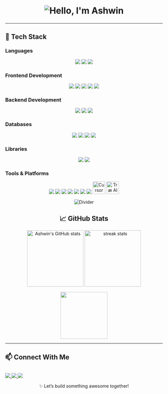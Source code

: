 <!-- 🎯 Animated Web Developer Banner -->
<p align="center">
<!--   <img src="https://i.imgur.com/1ZvVkDc.gif" alt="Web Developer Banner" width="100%" /> -->
</p>

<h1 align="center">
<img src="[https://readme-typing-svg.herokuapp.com?font=Fira+Code&weight=600&size=30&duration=1&pause=10000000&color=00FFFF&center=true&vCenter=true&width=500&height=60&lines=Hello%2C+I'm+Ashwin](https://readme-typing-svg.herokuapp.com/?font=Fira+Code&weight=600&size=30&duration=1&pause=10000000&color=00FFFF&center=true&vCenter=true&width=500&height=60&lines=Hello%2C+I%27m+Ashwin)" alt="Hello, I'm Ashwin" />
</h1>

<h3 align="center">
<!--   <img src="[https://readme-typing-svg.herokuapp.com?font=Fira+Code&weight=500&size=24&duration=2500&pause=500&color=A5B4FC&center=true&vCenter=true&width=500&height=40&lines=Full+Stack+Developer;MERN+Stack+Enthusiast;Data+Science+Explorer;Problem+Solver;Continuous+Learner](https://readme-typing-svg.herokuapp.com/?font=Fira+Code&weight=500&size=24&duration=2500&pause=500&color=A5B4FC&center=true&vCenter=true&width=500&height=40&lines=Full+Stack+Developer;MERN+Stack+Enthusiast;Data+Science+Explorer;Problem+Solver;Continuous+Learner)" alt="MERN Stack Developer" /> -->
</h3>

---

## 🚀 **Tech Stack**

### **Languages**

<p align="center">
<img src="https://img.shields.io/badge/Python-3776AB?style=for-the-badge&logo=python&logoColor=white" />
<img src="https://img.shields.io/badge/C-00599C?style=for-the-badge&logo=c&logoColor=white" />
<img src="https://img.shields.io/badge/JavaScript-F7DF1E?style=for-the-badge&logo=javascript&logoColor=black" />
</p>

### **Frontend Development**

<p align="center">
<img src="https://img.shields.io/badge/HTML5-E34F26?style=for-the-badge&logo=html5&logoColor=white" />
<img src="https://img.shields.io/badge/CSS3-1572B6?style=for-the-badge&logo=css3&logoColor=white" />
<img src="https://img.shields.io/badge/React-20232A?style=for-the-badge&logo=react&logoColor=61DAFB" />
<img src="https://img.shields.io/badge/Bootstrap-563D7C?style=for-the-badge&logo=bootstrap&logoColor=white" />
<img src="https://img.shields.io/badge/Tailwind_CSS-38B2AC?style=for-the-badge&logo=tailwind-css&logoColor=white" />
</p>

### **Backend Development**

<p align="center">
<img src="https://img.shields.io/badge/Node.js-339933?style=for-the-badge&logo=nodedotjs&logoColor=white" />
<img src="https://img.shields.io/badge/Express.js-000000?style=for-the-badge&logo=express&logoColor=white" />
<img src="https://img.shields.io/badge/Flask-000000?style=for-the-badge&logo=flask&logoColor=white" />
</p>

### **Databases**

<p align="center">
<img src="https://img.shields.io/badge/MongoDB-4EA94B?style=for-the-badge&logo=mongodb&logoColor=white" />
<img src="https://img.shields.io/badge/MySQL-005C84?style=for-the-badge&logo=mysql&logoColor=white" />
<img src="https://img.shields.io/badge/SQLite-07405E?style=for-the-badge&logo=sqlite&logoColor=white" />
<img src="[https://img.shields.io/badge/SQL Server-CC2927?style=for-the-badge&logo=microsoftsqlserver&logoColor=white](https://img.shields.io/badge/SQL%20Server-CC2927?style=for-the-badge&logo=microsoftsqlserver&logoColor=white)" />
</p>

### **Libraries**

<p align="center">
<img src="https://img.shields.io/badge/Pandas-150458?style=for-the-badge&logo=pandas&logoColor=white" />
<img src="https://img.shields.io/badge/NumPy-013243?style=for-the-badge&logo=numpy&logoColor=white" />
</p>

### **Tools & Platforms**

<p align="center">
<img src="https://img.shields.io/badge/Firebase-FFCA28?style=for-the-badge&logo=firebase&logoColor=black" />
<img src="https://img.shields.io/badge/Git-F05032?style=for-the-badge&logo=git&logoColor=white" />
<img src="https://img.shields.io/badge/GitHub-181717?style=for-the-badge&logo=github&logoColor=white" />
<img src="https://img.shields.io/badge/VS_Code-0078D4?style=for-the-badge&logo=visual-studio-code&logoColor=white" />
<img src="https://img.shields.io/badge/Postman-FF6C37?style=for-the-badge&logo=postman&logoColor=white" />
<img src="https://img.shields.io/badge/Render-46A2F1?style=for-the-badge&logo=render&logoColor=white" />
<img src="https://img.shields.io/badge/Figma-F24E1E?style=for-the-badge&logo=figma&logoColor=white" />
<img src="https://img.shields.io/badge/Cursor-AI-blueviolet?style=for-the-badge&logo=cursor&logoColor=white" alt="Cursor AI" height="40"/>
<img src="[https://img.shields.io/badge/Træ AI-black?style=for-the-badge&logo=tree&logoColor=green](https://img.shields.io/badge/Tr%C3%A6%20AI-black?style=for-the-badge&logo=tree&logoColor=green)" alt="Træ AI" height="40"/>
</p>

<div align="center">

![Divider](https://user-images.githubusercontent.com/73097560/115834477-dbab4500-a447-11eb-908a-139a6edaec5c.gif)

</div>

<div align="center">

## 📈 GitHub Stats

<p align="center">
<img src="https://github-readme-stats.vercel.app/api?username=Ashwin-1718&show_icons=true&theme=radical" alt="Ashwin's GitHub stats" height="180"/>
<img src="https://github-readme-streak-stats.herokuapp.com/?user=Ashwin-1718&theme=radical" alt="streak stats" height="180"/>
</p>

<p align="center">
<img src="https://github-readme-stats.vercel.app/api/top-langs/?username=Ashwin-1718&layout=compact&theme=radical" height="150"/>
</p>

</div>

---

## 📫 **Connect With Me**

## <p align="center">
<a href="https://twitter.com/ashwin_yadav28" target="_blank">
<img src="https://img.shields.io/badge/Twitter-1DA1F2?style=for-the-badge&logo=twitter&logoColor=white" />
</a>
<a href="https://instagram.com/ashwin.yadav28" target="_blank">
<img src="https://img.shields.io/badge/Instagram-E4405F?style=for-the-badge&logo=instagram&logoColor=white" />
</a>
<a [href="mailto:aayadav371@gmail.com](mailto:href=%22mailto:aayadav371@gmail.com)" target="_blank">
<img src="https://img.shields.io/badge/Gmail-D14836?style=for-the-badge&logo=gmail&logoColor=white" />
</a>
</p>

<p align="center">✨ Let’s build something awesome together!</p>
